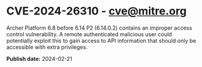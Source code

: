 # CVE-2024-26310 - cve@mitre.org

Archer Platform 6.8 before 6.14 P2 (6.14.0.2) contains an improper access control vulnerability. A remote authenticated malicious user could potentially exploit this to gain access to API information that should only be accessible with extra privileges.

**Publish date:** 2024-02-21
